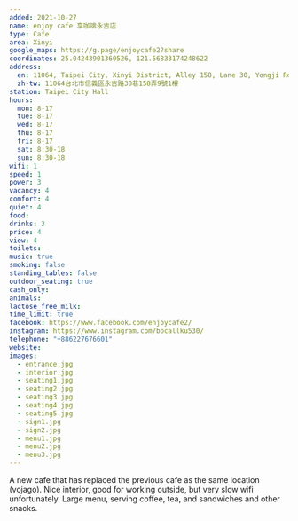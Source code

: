 ```yaml
---
added: 2021-10-27
name: enjoy cafe 享咖啡永吉店
type: Cafe
area: Xinyi
google_maps: https://g.page/enjoycafe2?share
coordinates: 25.04243901360526, 121.56833174248622
address:
  en: 11064, Taipei City, Xinyi District, Alley 158, Lane 30, Yongji Rd, 9號1樓
  zh-tw: 11064台北市信義區永吉路30巷158弄9號1樓
station: Taipei City Hall
hours:
  mon: 8-17
  tue: 8-17
  wed: 8-17
  thu: 8-17
  fri: 8-17
  sat: 8:30-18
  sun: 8:30-18
wifi: 1
speed: 1
power: 3
vacancy: 4
comfort: 4
quiet: 4
food: 
drinks: 3
price: 4
view: 4
toilets: 
music: true
smoking: false
standing_tables: false
outdoor_seating: true
cash_only: 
animals: 
lactose_free_milk: 
time_limit: true
facebook: https://www.facebook.com/enjoycafe2/
instagram: https://www.instagram.com/bbcallku530/
telephone: "+886227676601"
website: 
images:
  - entrance.jpg
  - interior.jpg
  - seating1.jpg
  - seating2.jpg
  - seating3.jpg
  - seating4.jpg
  - seating5.jpg
  - sign1.jpg
  - sign2.jpg
  - menu1.jpg
  - menu2.jpg
  - menu3.jpg
---
```


A new cafe that has replaced the previous cafe as the same location (vojago). Nice interior, good for working outside, but very slow wifi unfortunately. Large menu, serving coffee, tea, and sandwiches and other snacks.
